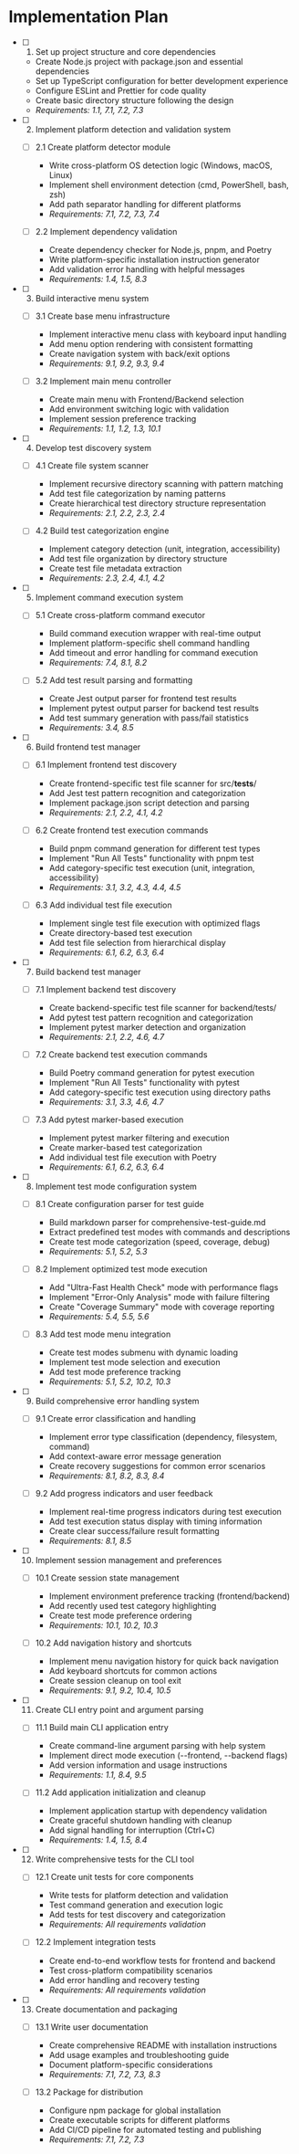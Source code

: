 # Implementation Plan

- [ ] 1. Set up project structure and core dependencies
  - Create Node.js project with package.json and essential dependencies
  - Set up TypeScript configuration for better development experience
  - Configure ESLint and Prettier for code quality
  - Create basic directory structure following the design
  - _Requirements: 1.1, 7.1, 7.2, 7.3_

- [ ] 2. Implement platform detection and validation system
  - [ ] 2.1 Create platform detector module
    - Write cross-platform OS detection logic (Windows, macOS, Linux)
    - Implement shell environment detection (cmd, PowerShell, bash, zsh)
    - Add path separator handling for different platforms
    - _Requirements: 7.1, 7.2, 7.3, 7.4_

  - [ ] 2.2 Implement dependency validation
    - Create dependency checker for Node.js, pnpm, and Poetry
    - Write platform-specific installation instruction generator
    - Add validation error handling with helpful messages
    - _Requirements: 1.4, 1.5, 8.3_

- [ ] 3. Build interactive menu system
  - [ ] 3.1 Create base menu infrastructure
    - Implement interactive menu class with keyboard input handling
    - Add menu option rendering with consistent formatting
    - Create navigation system with back/exit options
    - _Requirements: 9.1, 9.2, 9.3, 9.4_

  - [ ] 3.2 Implement main menu controller
    - Create main menu with Frontend/Backend selection
    - Add environment switching logic with validation
    - Implement session preference tracking
    - _Requirements: 1.1, 1.2, 1.3, 10.1_

- [ ] 4. Develop test discovery system
  - [ ] 4.1 Create file system scanner
    - Implement recursive directory scanning with pattern matching
    - Add test file categorization by naming patterns
    - Create hierarchical test directory structure representation
    - _Requirements: 2.1, 2.2, 2.3, 2.4_

  - [ ] 4.2 Build test categorization engine
    - Implement category detection (unit, integration, accessibility)
    - Add test file organization by directory structure
    - Create test file metadata extraction
    - _Requirements: 2.3, 2.4, 4.1, 4.2_

- [ ] 5. Implement command execution system
  - [ ] 5.1 Create cross-platform command executor
    - Build command execution wrapper with real-time output
    - Implement platform-specific shell command handling
    - Add timeout and error handling for command execution
    - _Requirements: 7.4, 8.1, 8.2_

  - [ ] 5.2 Add test result parsing and formatting
    - Create Jest output parser for frontend test results
    - Implement pytest output parser for backend test results
    - Add test summary generation with pass/fail statistics
    - _Requirements: 3.4, 8.5_

- [ ] 6. Build frontend test manager
  - [ ] 6.1 Implement frontend test discovery
    - Create frontend-specific test file scanner for src/__tests__/
    - Add Jest test pattern recognition and categorization
    - Implement package.json script detection and parsing
    - _Requirements: 2.1, 2.2, 4.1, 4.2_

  - [ ] 6.2 Create frontend test execution commands
    - Build pnpm command generation for different test types
    - Implement "Run All Tests" functionality with pnpm test
    - Add category-specific test execution (unit, integration, accessibility)
    - _Requirements: 3.1, 3.2, 4.3, 4.4, 4.5_

  - [ ] 6.3 Add individual test file execution
    - Implement single test file execution with optimized flags
    - Create directory-based test execution
    - Add test file selection from hierarchical display
    - _Requirements: 6.1, 6.2, 6.3, 6.4_

- [ ] 7. Build backend test manager
  - [ ] 7.1 Implement backend test discovery
    - Create backend-specific test file scanner for backend/tests/
    - Add pytest test pattern recognition and categorization
    - Implement pytest marker detection and organization
    - _Requirements: 2.1, 2.2, 4.6, 4.7_

  - [ ] 7.2 Create backend test execution commands
    - Build Poetry command generation for pytest execution
    - Implement "Run All Tests" functionality with pytest
    - Add category-specific test execution using directory paths
    - _Requirements: 3.1, 3.3, 4.6, 4.7_

  - [ ] 7.3 Add pytest marker-based execution
    - Implement pytest marker filtering and execution
    - Create marker-based test categorization
    - Add individual test file execution with Poetry
    - _Requirements: 6.1, 6.2, 6.3, 6.4_

- [ ] 8. Implement test mode configuration system
  - [ ] 8.1 Create configuration parser for test guide
    - Build markdown parser for comprehensive-test-guide.md
    - Extract predefined test modes with commands and descriptions
    - Create test mode categorization (speed, coverage, debug)
    - _Requirements: 5.1, 5.2, 5.3_

  - [ ] 8.2 Implement optimized test mode execution
    - Add "Ultra-Fast Health Check" mode with performance flags
    - Implement "Error-Only Analysis" mode with failure filtering
    - Create "Coverage Summary" mode with coverage reporting
    - _Requirements: 5.4, 5.5, 5.6_

  - [ ] 8.3 Add test mode menu integration
    - Create test modes submenu with dynamic loading
    - Implement test mode selection and execution
    - Add test mode preference tracking
    - _Requirements: 5.1, 5.2, 10.2, 10.3_

- [ ] 9. Build comprehensive error handling system
  - [ ] 9.1 Create error classification and handling
    - Implement error type classification (dependency, filesystem, command)
    - Add context-aware error message generation
    - Create recovery suggestions for common error scenarios
    - _Requirements: 8.1, 8.2, 8.3, 8.4_

  - [ ] 9.2 Add progress indicators and user feedback
    - Implement real-time progress indicators during test execution
    - Add test execution status display with timing information
    - Create clear success/failure result formatting
    - _Requirements: 8.1, 8.5_

- [ ] 10. Implement session management and preferences
  - [ ] 10.1 Create session state management
    - Implement environment preference tracking (frontend/backend)
    - Add recently used test category highlighting
    - Create test mode preference ordering
    - _Requirements: 10.1, 10.2, 10.3_

  - [ ] 10.2 Add navigation history and shortcuts
    - Implement menu navigation history for quick back navigation
    - Add keyboard shortcuts for common actions
    - Create session cleanup on tool exit
    - _Requirements: 9.1, 9.2, 10.4, 10.5_

- [ ] 11. Create CLI entry point and argument parsing
  - [ ] 11.1 Build main CLI application entry
    - Create command-line argument parsing with help system
    - Implement direct mode execution (--frontend, --backend flags)
    - Add version information and usage instructions
    - _Requirements: 1.1, 8.4, 9.5_

  - [ ] 11.2 Add application initialization and cleanup
    - Implement application startup with dependency validation
    - Create graceful shutdown handling with cleanup
    - Add signal handling for interruption (Ctrl+C)
    - _Requirements: 1.4, 1.5, 8.4_

- [ ] 12. Write comprehensive tests for the CLI tool
  - [ ] 12.1 Create unit tests for core components
    - Write tests for platform detection and validation
    - Test command generation and execution logic
    - Add tests for test discovery and categorization
    - _Requirements: All requirements validation_

  - [ ] 12.2 Implement integration tests
    - Create end-to-end workflow tests for frontend and backend
    - Test cross-platform compatibility scenarios
    - Add error handling and recovery testing
    - _Requirements: All requirements validation_

- [ ] 13. Create documentation and packaging
  - [ ] 13.1 Write user documentation
    - Create comprehensive README with installation instructions
    - Add usage examples and troubleshooting guide
    - Document platform-specific considerations
    - _Requirements: 7.1, 7.2, 7.3, 8.3_

  - [ ] 13.2 Package for distribution
    - Configure npm package for global installation
    - Create executable scripts for different platforms
    - Add CI/CD pipeline for automated testing and publishing
    - _Requirements: 7.1, 7.2, 7.3_